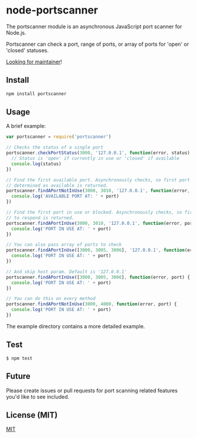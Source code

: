 # node-portscanner

The portscanner module is
an asynchronous JavaScript port scanner for Node.js.

Portscanner can check a port, range of ports, or array of ports for 'open' or 'closed' statuses.

[Looking for maintainer](https://github.com/baalexander/node-portscanner/issues/25)!

## Install

```bash
npm install portscanner
```

## Usage

A brief example:

```javascript
var portscanner = require('portscanner')

// Checks the status of a single port
portscanner.checkPortStatus(3000, '127.0.0.1', function(error, status) {
  // Status is 'open' if currently in use or 'closed' if available
  console.log(status)
})

// Find the first available port. Asynchronously checks, so first port
// determined as available is returned.
portscanner.findAPortNotInUse(3000, 3010, '127.0.0.1', function(error, port) {
  console.log('AVAILABLE PORT AT: ' + port)
})

// Find the first port in use or blocked. Asynchronously checks, so first port
// to respond is returned.
portscanner.findAPortInUse(3000, 3010, '127.0.0.1', function(error, port) {
  console.log('PORT IN USE AT: ' + port)
})

// You can also pass array of ports to check
portscanner.findAPortInUse([3000, 3005, 3006], '127.0.0.1', function(error, port) {
  console.log('PORT IN USE AT: ' + port)
})

// And skip host param. Default is '127.0.0.1'
portscanner.findAPortInUse([3000, 3005, 3006], function(error, port) {
  console.log('PORT IN USE AT: ' + port)
})

// You can do this on every method
portscanner.findAPortNotInUse(3000, 4000, function(error, port) {
  console.log('PORT IN USE AT: ' + port)
})
```

The example directory contains a more detailed example.

## Test

```$ npm test```

## Future

Please create issues or pull requests
for port scanning related features
you'd like to see included.

## License (MIT)

[MIT](LICENSE)

